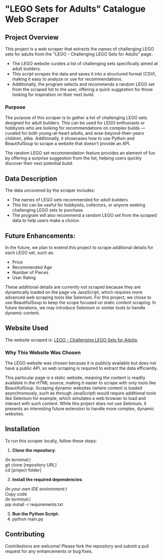 # "LEGO Sets for Adults" Catalogue Web Scraper

## Project Overview

This project is a web scraper that extracts the names of challenging LEGO sets for adults from the "LEGO - Challenging LEGO Sets for Adults" page.

- The LEGO website curates a list of challenging sets specifically aimed at adult builders.
- This script scrapes the data and saves it into a structured format (CSV), making it easy to analyze or use for recommendations.
- Additionally, the program selects and recommends a random LEGO set from the scraped list to the user, offering a quick suggestion for those looking for inspiration on their next build.

### Purpose

The purpose of this scraper is to gather a list of challenging LEGO sets designed for adult builders. This can be used for LEGO enthusiasts or hobbyists who are looking for recommendations on complex builds — curated for both young-at-heart adults, and wise-beyond-their-years children, alike. Additionally, it showcases how to use Python and BeautifulSoup to scrape a website that doesn’t provide an API.

The random LEGO set recommendation feature provides an element of fun by offering a surprise suggestion from the list, helping users quickly discover their next potential build.

## Data Description

The data uncovered by the scraper includes:
- The names of LEGO sets recommended for adult builders
- This list can be useful for hobbyists, collectors, or anyone seeking challenging LEGO sets to purchase.
- The program will also recommend a random LEGO set from the scraped data to help users make a choice.

## Future Enhancements: 
In the future, we plan to extend this project to scrape additional details for each LEGO set, such as:
- Price
- Recommended Age
- Number of Pieces
- User Rating

These additional details are currently not scraped because they are dynamically loaded on the page via JavaScript, which requires more advanced web scraping tools like Selenium. For this project, we chose to use BeautifulSoup to keep the scope focused on static content scraping. In future iterations, we may introduce Selenium or similar tools to handle dynamic content.

## Website Used

The website scraped is: [LEGO - Challenging LEGO Sets for Adults](https://www.lego.com/en-us/categories/adults-welcome/article/challenging-lego-sets-to-build-for-adults).

### Why This Website Was Chosen

The LEGO website was chosen because it is publicly available but does not have a public API, so web scraping is required to extract the data efficiently.

This particular page is a static website, meaning the content is readily available in the HTML source, making it easier to scrape with only tools like BeautifulSoup. Scraping dynamic websites (where content is loaded asynchronously, such as through JavaScript) would require additional tools like Selenium for example, which simulates a web browser to load and interact with such content. While this project does not use Selenium, it presents an interesting future extension to handle more complex, dynamic websites.


## Installation

To run this scraper locally, follow these steps:

1. **Clone the repository**:
   
*(In terminal:)*  
git clone [repository URL]  
cd [project folder]

3. **Install the required dependencies**:

*(In your own IDE environment:)*  
Copy code  
*(In terminal:)*  
pip install -r requirements.txt

3. **Run the Python Script:**
4. python main.py

## Contributing
Contributions are welcome! Please fork the repository and submit a pull request for any enhancements or bug fixes.
